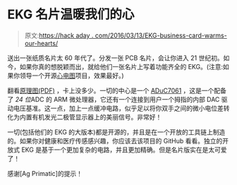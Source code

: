 # EKG 名片温暖我们的心

> 原文:[https://hack aday . com/2016/03/13/EKG-business-card-warms-our-hearts/](https://hackaday.com/2016/03/13/ekg-business-card-warms-our-hearts/)

送出一张纸质名片太 60 年代了。分发一张 PCB 名片，会让你进入 21 世纪初。如今，如果你真的想脱颖而出，就给他们一张名片上写着功能齐全的 EKG。(注意:如果你领导一个开源[心电图](https://en.wikipedia.org/wiki/Electrocardiography)项目，效果最好。)

翻看[原理图(PDF)](http://mobilecg.hu/images/cardsch.pdf) ，卡上没多少。一切的中心是一个 [ADuC7061](http://www.analog.com/en/products/processors-dsp/analog-microcontrollers/arm7-core-products/aduc7061.html#product-overview) ，这是一个配备了 *24 位*ADC 的 ARM 微处理器，它还有一个连接到用户一个拇指的内部 DAC 驱动电压基准。这一点，加上一点缓冲电路，似乎足以将你双手之间的微小电位差转化为内置有机发光二极管显示器上的美丽信号。非常好！

一切(包括他们的 EKG 的大版本)都是开源的，并且是在一个开放的工具链上制造的。如果你对健康和医疗传感感兴趣，你应该去该项目的 GitHub 看看。独立的开放式 EKG 是基于一个更加复杂的电路，并且更加精确。但是名片版实在是太可爱了！

感谢[Ag Primatic]的提示！